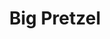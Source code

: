 ---
pid: fs170
title: Big Pretzel
location_transcription: School
coordinates: "[-75.163513936881, 39.960776920765]"
zipcode: 
gen_neighborhood: 
neighborhood: 
outside_phl: 
age: '8'
age_range: 6-13
instagram: 
image_file_name: fs_170.jpg
proposal_transcription: 
topic: Food
topic_summary: 0, 0
type: Other No Form
keywords_other: 
credit: Laila
image_labels: 
twitter: 
facebook: 
permalink: "/monuments/fs170/"
layout: item-page
---